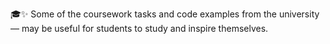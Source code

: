 🎓✨ Some of the coursework tasks and code examples from the university — may be useful for students to study and inspire themselves.
